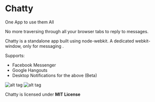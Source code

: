 # Chatty
One App to use them All

No more traversing through all your browser tabs to reply to messages.

Chatty is a standalone app built using node-webkit. A dedicated webkit-window, only for messaging . 

Supports:
* Facebook Messenger
* Google Hangouts
* Desktop Notifications for the above (Beta)

![alt tag](https://raw.github.com/light94/Chatty/master/snapshots/fb.png)
![alt tag](https://raw.github.com/light94/Chatty/master/snapshots/hangouts.png)




Chatty is licensed under **MIT License**